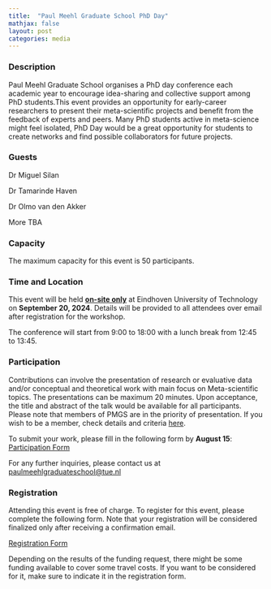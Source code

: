 ```yaml
---
title:  "Paul Meehl Graduate School PhD Day"
mathjax: false
layout: post
categories: media
---
```


### Description

Paul Meehl Graduate School organises a PhD day conference each academic year to encourage idea-sharing and collective support among PhD students.This event provides an opportunity for early-career researchers to present their meta-scientific projects and benefit from the feedback of experts and peers. Many PhD students active in meta-science might feel isolated, PhD Day would be a great opportunity for students to create networks and find possible collaborators for future projects.

### Guests

Dr Miguel Silan

Dr Tamarinde Haven

Dr Olmo van den Akker

More TBA

### Capacity

The maximum capacity for this event is 50 participants.

### Time and Location

This event will be held <ins>**on-site only**</ins> at Eindhoven University of Technology on **September 20, 2024**. Details will be provided to all attendees over email after registration for the workshop.

The conference will start from 9:00 to 18:00 with a lunch break from 12:45 to 13:45.

### Participation

Contributions can involve the presentation of research or evaluative data and/or conceptual and theoretical work with main focus on Meta-scientific topics. The presentations can be maximum 20 minutes. Upon acceptance, the title and abstract of the talk would be available for all participants. Please note that members of PMGS are in the priority of presentation. If you wish to be a member, check details and criteria [here](../../membership.md). 

To submit your work, please fill in the following form by **August 15**: [Participation Form](https://forms.office.com/Pages/ResponsePage.aspx?id=R_J9zM5gD0qddXBM9g78ZP_Kihp-VglPgWom9gajHXdUOTJDTlpDQkc5OVE0MDNRWDJNVVdVQ0tKQy4u)

For any further inquiries, please contact us at [paulmeehlgraduateschool@tue.nl](mailto:paulmeehlgraduateschool@tue.nl)

### Registration

Attending this event is free of charge. To register for this event, please complete the following form. Note that your registration will be considered finalized only after receiving a confirmation email.

[Registration Form](https://forms.office.com/Pages/ResponsePage.aspx?id=R_J9zM5gD0qddXBM9g78ZP_Kihp-VglPgWom9gajHXdURDVOOThJMlgwNEhENUNSRFhUUjU5N0tQOS4u)

Depending on the results of the funding request, there might be some funding available to cover some travel costs. If you want to be considered for it, make sure to indicate it in the registration form.


